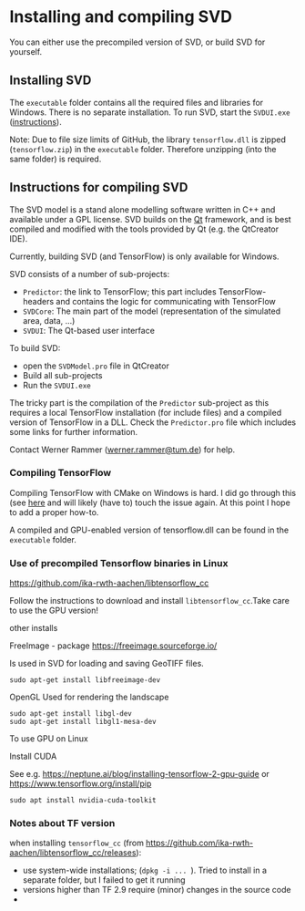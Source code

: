 # Installing and compiling SVD

You can either use the precompiled version of SVD, or build SVD for yourself. 

## Installing SVD

The `executable` folder contains all the required files and libraries for Windows. There is
no separate installation. To run SVD, start the `SVDUI.exe` ([instructions](svdUI.md)).

Note: Due to file size limits of GitHub, the library `tensorflow.dll` is zipped (`tensorflow.zip`) in the
`executable` folder. Therefore unzipping (into the same folder) is required.

## Instructions for compiling SVD 

The SVD model is a stand alone modelling software written in C++ and available under a 
GPL license. SVD builds on the [Qt](https://qt.io) framework, and is best compiled
and modified with the tools provided by Qt (e.g. the QtCreator IDE).

Currently, building SVD (and TensorFlow) is only available for Windows.

SVD consists of a number of sub-projects:

* `Predictor`: the link to TensorFlow; this part includes TensorFlow-headers and contains
 the logic for communicating with TensorFlow
* `SVDCore`: The main part of the model (representation of the simulated area, data, ...)
* `SVDUI`: The Qt-based user interface

To build SVD:
 
* open the `SVDModel.pro` file in QtCreator
* Build all sub-projects
* Run the `SVDUI.exe` 

The tricky part is the compilation of the `Predictor` sub-project as this requires a local
TensorFlow installation (for include files) and a compiled version of TensorFlow in a DLL. 
Check the `Predictor.pro` file which includes some links for further information.

Contact Werner Rammer (werner.rammer@tum.de) for help.

### Compiling TensorFlow

Compiling TensorFlow with CMake on Windows is hard. I did go through this (see [here](https://github.com/tensorflow/tensorflow/issues/15254)
and will likely (have to) touch the issue again. At this point I hope to add a proper how-to.

A compiled and GPU-enabled version of tensorflow.dll can be found in the `executable` folder.

### Use of precompiled Tensorflow binaries in Linux

https://github.com/ika-rwth-aachen/libtensorflow_cc

Follow the instructions to download and install `libtensorflow_cc`.Take care to use the GPU version!

other installs

FreeImage - package
https://freeimage.sourceforge.io/

Is used in SVD for loading and saving GeoTIFF files.

```
sudo apt-get install libfreeimage-dev
```

OpenGL
Used for rendering the landscape

```
sudo apt-get install libgl-dev
sudo apt-get install libgl1-mesa-dev
```

To use GPU on Linux

Install CUDA

See e.g. https://neptune.ai/blog/installing-tensorflow-2-gpu-guide or https://www.tensorflow.org/install/pip
```
sudo apt install nvidia-cuda-toolkit
```

### Notes about TF version

when installing `tensorflow_cc` (from https://github.com/ika-rwth-aachen/libtensorflow_cc/releases):
* use system-wide installations; (`dpkg -i ... `). Tried to install in a separate folder, but I failed to get it running
* versions higher than TF 2.9 require (minor) changes in the source code
* 